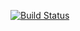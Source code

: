 [![Build Status](https://travis-ci.com/hiraetari/superstackker.svg?branch=master)](https://travis-ci.com/hiraetari/superstackker)
